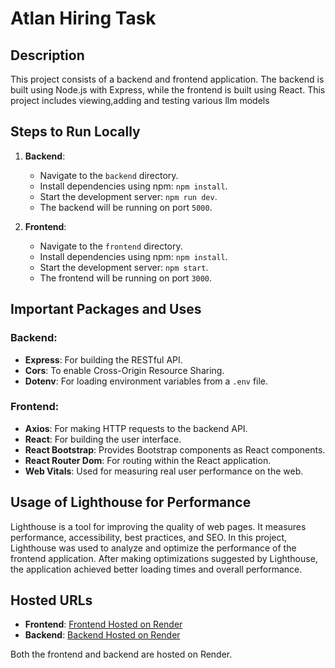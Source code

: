 # Atlan Hiring Task

## Description
This project consists of a backend and frontend application. The backend is built using Node.js with Express, while the frontend is built using React. This project includes viewing,adding and testing various llm models

## Steps to Run Locally
1. **Backend**:
    - Navigate to the `backend` directory.
    - Install dependencies using npm: `npm install`.
    - Start the development server: `npm run dev`.
    - The backend will be running on port `5000`.

2. **Frontend**:
    - Navigate to the `frontend` directory.
    - Install dependencies using npm: `npm install`.
    - Start the development server: `npm start`.
    - The frontend will be running on port `3000`.

## Important Packages and Uses
### Backend:
- **Express**: For building the RESTful API.
- **Cors**: To enable Cross-Origin Resource Sharing.
- **Dotenv**: For loading environment variables from a `.env` file.

### Frontend:
- **Axios**: For making HTTP requests to the backend API.
- **React**: For building the user interface.
- **React Bootstrap**: Provides Bootstrap components as React components.
- **React Router Dom**: For routing within the React application.
- **Web Vitals**: Used for measuring real user performance on the web.

## Usage of Lighthouse for Performance
Lighthouse is a tool for improving the quality of web pages. It measures performance, accessibility, best practices, and SEO. In this project, Lighthouse was used to analyze and optimize the performance of the frontend application. After making optimizations suggested by Lighthouse, the application achieved better loading times and overall performance.

## Hosted URLs
- **Frontend**: [Frontend Hosted on Render](https://atlan-hiring-task-uwv2.onrender.com/)
- **Backend**: [Backend Hosted on Render](https://atlan-hiring-task.onrender.com/api/v1/home)

Both the frontend and backend are hosted on Render.
